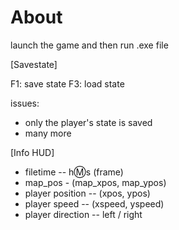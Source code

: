 # About

launch the game and then run .exe file

[Savestate]

F1: save state
F3: load state

issues:
- only the player's state is saved
- many more



[Info HUD]

- filetime -- h:m:s (frame)
- map_pos - (map_xpos, map_ypos)
- player position -- (xpos, ypos)
- player speed -- (xspeed, yspeed)
- player direction -- left / right
